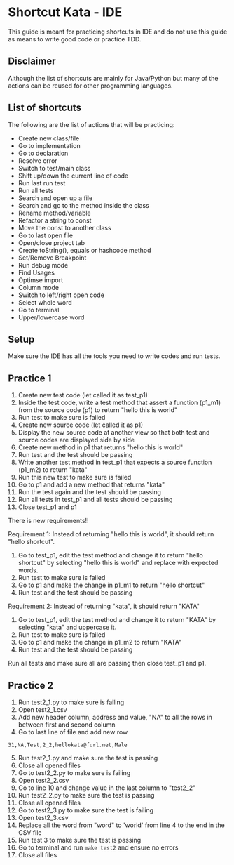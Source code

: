 # Shortcut Kata - IDE

This guide is meant for practicing shortcuts in IDE and do not use this guide as means to write good code or practice TDD.

## Disclaimer

Although the list of shortcuts are mainly for Java/Python but many of the actions can be reused for other programming languages.

## List of shortcuts

The following are the list of actions that will be practicing:

* Create new class/file
* Go to implementation
* Go to declaration
* Resolve error
* Switch to test/main class
* Shift up/down the current line of code
* Run last run test
* Run all tests
* Search and open up a file
* Search and go to the method inside the class
* Rename method/variable
* Refactor a string to const
* Move the const to another class
* Go to last open file
* Open/close project tab
* Create toString(), equals or hashcode method
* Set/Remove Breakpoint
* Run debug mode
* Find Usages
* Optimse import
* Column mode
* Switch to left/right open code
* Select whole word
* Go to terminal
* Upper/lowercase word

## Setup

Make sure the IDE has all the tools you need to write codes and run tests.

## Practice 1

1. Create new test code (let called it as test_p1)
2. Inside the test code, write a test method that assert a function (p1_m1) from the source code (p1) to return "hello this is world"
3. Run test to make sure is failed
4. Create new source code (let called it as p1)
5. Display the new source code at another view so that both test and source codes are displayed side by side
6. Create new method in p1 that returns "hello this is world"
7. Run test and the test should be passing
8. Write another test method in test_p1 that expects a source function (p1_m2) to return "kata"
9. Run this new test to make sure is failed
10. Go to p1 and add a new method that returns "kata"
11. Run the test again and the test should be passing
12. Run all tests in test_p1 and all tests should be passing
13. Close test_p1 and p1

There is new requirements!! 

Requirement 1: Instead of returning "hello this is world", it should return "hello shortcut".

1. Go to test_p1, edit the test method and change it to return "hello shortcut" by selecting "hello this is world" and replace with expected words.
2. Run test to make sure is failed
3. Go to p1 and make the change in p1_m1 to return "hello shortcut"
4. Run test and the test should be passing

Requirement 2: Instead of returning "kata", it should return "KATA"

1. Go to test_p1, edit the test method and change it to return "KATA" by selecting "kata" and uppercase it.
2. Run test to make sure is failed
3. Go to p1 and make the change in p1_m2 to return "KATA"
4. Run test and the test should be passing

Run all tests and make sure all are passing then close test_p1 and p1.

## Practice 2

1. Run test2_1.py to make sure is failing
2. Open test2_1.csv
3. Add new header column, address and value, "NA" to all the rows in between first and second column
4. Go to last line of file and add new row
```
31,NA,Test,2_2,hellokata@furl.net,Male
```
5. Run test2_1.py and make sure the test is passing
6. Close all opened files
7. Go to test2_2.py to make sure is failing
8. Open test2_2.csv
9. Go to line 10 and change value in the last column to "test2_2"
10. Run test2_2.py to make sure the test is passing
11. Close all opened files
12. Go to test2_3.py to make sure the test is failing
13. Open test2_3.csv
14. Replace all the word from "word" to 'world' from line 4 to the end in the CSV file
15. Run test 3 to make sure the test is passing
16. Go to terminal and run `make test2` and ensure no errors
17. Close all files
